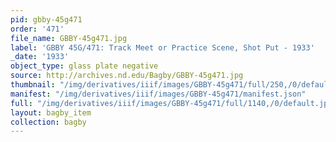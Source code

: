 ```yaml
---
pid: gbby-45g471
order: '471'
file_name: GBBY-45g471.jpg
label: 'GBBY 45G/471: Track Meet or Practice Scene, Shot Put - 1933'
_date: '1933'
object_type: glass plate negative
source: http://archives.nd.edu/Bagby/GBBY-45g471.jpg
thumbnail: "/img/derivatives/iiif/images/GBBY-45g471/full/250,/0/default.jpg"
manifest: "/img/derivatives/iiif/images/GBBY-45g471/manifest.json"
full: "/img/derivatives/iiif/images/GBBY-45g471/full/1140,/0/default.jpg"
layout: bagby_item
collection: bagby
---
```

